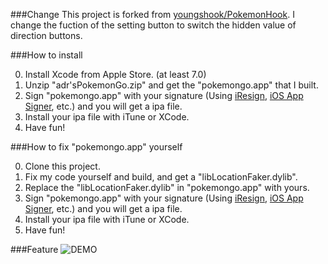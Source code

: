 ###Change
This project is forked from [youngshook/PokemonHook](https://github.com/youngshook/PokemonHook). I change the fuction of the setting button to switch the hidden value of direction buttons.

###How to install 

0. Install Xcode from Apple Store. (at least 7.0)
1. Unzip "adr'sPokemonGo.zip" and get the "pokemongo.app" that I built.
2. Sign "pokemongo.app" with your signature (Using [iResign](https://github.com/maciekish/iReSign), [iOS App Signer](https://dantheman827.github.io/ios-app-signer/), etc.) and you will get a ipa file.
3. Install your ipa file with iTune or XCode.
4. Have fun!

###How to fix "pokemongo.app" yourself

0. Clone this project.
1. Fix my code yourself and build, and get a "libLocationFaker.dylib".
2. Replace the "libLocationFaker.dylib" in "pokemongo.app" with yours.
3. Sign "pokemongo.app" with your signature (Using [iResign](https://github.com/maciekish/iReSign), [iOS App Signer](https://dantheman827.github.io/ios-app-signer/), etc.) and you will get a ipa file.
4. Install your ipa file with iTune or XCode.
5. Have fun!

###Feature
![DEMO](http://ww4.sinaimg.cn/large/72f96cbajw1f5ummttxoag20af0ijnpd.gif)
